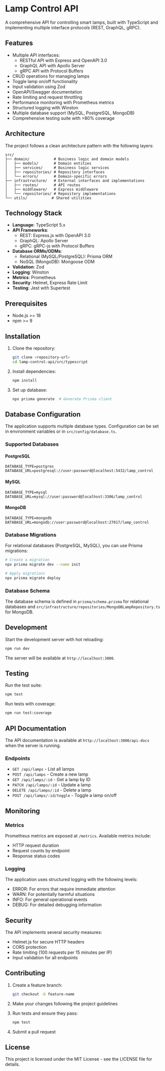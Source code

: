 # Lamp Control API

A comprehensive API for controlling smart lamps, built with TypeScript and implementing multiple interface protocols (REST, GraphQL, gRPC).

## Features

- Multiple API interfaces:
  - RESTful API with Express and OpenAPI 3.0
  - GraphQL API with Apollo Server
  - gRPC API with Protocol Buffers
- CRUD operations for managing lamps
- Toggle lamp on/off functionality
- Input validation using Zod
- OpenAPI/Swagger documentation
- Rate limiting and request throttling
- Performance monitoring with Prometheus metrics
- Structured logging with Winston
- Multiple database support (MySQL, PostgreSQL, MongoDB)
- Comprehensive testing suite with >80% coverage

## Architecture

The project follows a clean architecture pattern with the following layers:

```
src/
├── domain/           # Business logic and domain models
│   ├── models/       # Domain entities
│   ├── services/     # Business logic services
│   ├── repositories/ # Repository interfaces
│   └── errors/       # Domain-specific errors
├── infrastructure/   # External interfaces and implementations
│   ├── routes/       # API routes
│   ├── middleware/   # Express middleware
│   └── repositories/ # Repository implementations
└── utils/           # Shared utilities
```

## Technology Stack

- **Language**: TypeScript 5.x
- **API Frameworks**:
  - REST: Express.js with OpenAPI 3.0
  - GraphQL: Apollo Server
  - gRPC: gRPC-js with Protocol Buffers
- **Database ORMs/ODMs**:
  - Relational (MySQL/PostgreSQL): Prisma ORM
  - NoSQL (MongoDB): Mongoose ODM
- **Validation**: Zod
- **Logging**: Winston
- **Metrics**: Prometheus
- **Security**: Helmet, Express Rate Limit
- **Testing**: Jest with Supertest

## Prerequisites

- Node.js >= 18
- npm >= 9

## Installation

1. Clone the repository:
   ```bash
   git clone <repository-url>
   cd lamp-control-api/src/typescript
   ```

2. Install dependencies:
   ```bash
   npm install
   ```

3. Set up database:
   ```bash
   npx prisma generate  # Generate Prisma client
   ```

## Database Configuration

The application supports multiple database types. Configuration can be set in environment variables or in `src/config/database.ts`.

### Supported Databases

#### PostgreSQL
```env
DATABASE_TYPE=postgres
DATABASE_URL=postgresql://user:password@localhost:5432/lamp_control
```

#### MySQL
```env
DATABASE_TYPE=mysql
DATABASE_URL=mysql://user:password@localhost:3306/lamp_control
```

#### MongoDB
```env
DATABASE_TYPE=mongodb
DATABASE_URL=mongodb://user:password@localhost:27017/lamp_control
```

### Database Migrations

For relational databases (PostgreSQL, MySQL), you can use Prisma migrations:

```bash
# Create a migration
npx prisma migrate dev --name init

# Apply migrations
npx prisma migrate deploy
```

### Database Schema

The database schema is defined in `prisma/schema.prisma` for relational databases and `src/infrastructure/repositories/MongoDBLampRepository.ts` for MongoDB.

## Development

Start the development server with hot reloading:
```bash
npm run dev
```

The server will be available at `http://localhost:3000`.

## Testing

Run the test suite:
```bash
npm test
```

Run tests with coverage:
```bash
npm run test:coverage
```

## API Documentation

The API documentation is available at `http://localhost:3000/api-docs` when the server is running.

### Endpoints

- `GET /api/lamps` - List all lamps
- `POST /api/lamps` - Create a new lamp
- `GET /api/lamps/:id` - Get a lamp by ID
- `PATCH /api/lamps/:id` - Update a lamp
- `DELETE /api/lamps/:id` - Delete a lamp
- `POST /api/lamps/:id/toggle` - Toggle a lamp on/off

## Monitoring

### Metrics

Prometheus metrics are exposed at `/metrics`. Available metrics include:
- HTTP request duration
- Request counts by endpoint
- Response status codes

### Logging

The application uses structured logging with the following levels:
- ERROR: For errors that require immediate attention
- WARN: For potentially harmful situations
- INFO: For general operational events
- DEBUG: For detailed debugging information

## Security

The API implements several security measures:
- Helmet.js for secure HTTP headers
- CORS protection
- Rate limiting (100 requests per 15 minutes per IP)
- Input validation for all endpoints

## Contributing

1. Create a feature branch:
   ```bash
   git checkout -b feature-name
   ```

2. Make your changes following the project guidelines

3. Run tests and ensure they pass:
   ```bash
   npm test
   ```

4. Submit a pull request

## License

This project is licensed under the MIT License - see the LICENSE file for details.
